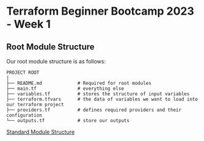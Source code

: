 # Terraform Beginner Bootcamp 2023 - Week 1



## Root Module Structure

Our root module structure is as follows:

```
PROJECT ROOT
|
├── README.md             # Required for root modules
├── main.tf               # everything else
├── variables.tf          # stores the structure of input variables
├── terraform.tfvars      # the data of variables we want to load into our terraform project
├── providers.tf          # defines required providers and their configuration
└── outputs.tf            # store our outputs
```

[Standard Module Structure](https://developer.hashicorp.com/terraform/language/modules/develop/structure)


